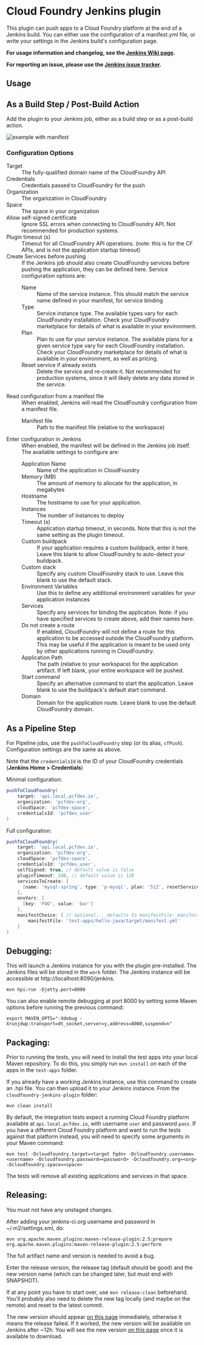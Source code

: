Cloud Foundry Jenkins plugin
============================

This plugin can push apps to a Cloud Foundry platform at the end of a Jenkins build. You can either use the 
configuration of a manifest.yml file, or write your settings in the Jenkins build's configuration page.

**For usage information and changelog, see the
[Jenkins Wiki page](https://wiki.jenkins-ci.org/display/JENKINS/Cloud+Foundry+Plugin).**

**For reporting an issue, please use the
[Jenkins issue tracker](https://issues.jenkins-ci.org/browse/JENKINS/component/19824/).**

Usage
-----

## As a Build Step / Post-Build Action
Add the plugin to your Jenkins job, either as a build step or as a post-build action.

![example with manifest](./doc-images/example-manifest.png)

### Configuration Options

<dl>
  <dt>Target</dt><dd>The fully-qualified domain name of the CloudFoundry API</dd>
  <dt>Credentials</dt><dd>Credentials passed to CloudFoundry for the push</dd>
  <dt>Organization</dt><dd>The organization in CloudFoundry</dd>
  <dt>Space</dt><dd>The space in your organization</dd>
  <dt>Allow self-signed certificate</dt><dd>Ignore SSL errors when connecting to
      CloudFoundry API. Not recommended for production systems.</dd>
  <dt>Plugin timeout (s)</dt><dd>Timeout for all CloudFoundry API operations.
      (note: this is for the CF APIs, and is not the application startup timeout)
  <dt>Create Services before pushing</dt><dd>If the Jenkins job should also
      create CloudFoundry services before pushing the application, they can be
      defined here. Service configuration options are:<dl>
        <dt>Name</dt><dd>Name of the service instance. This should match the
            service name defined in your manifest, for service binding</dd>
        <dt>Type</dt><dd>Service instance type. The available types vary for
            each CloudFoundry installation. Check your CloudFoundry marketplace
            for details of what is available in your environment.</dd>
        <dt>Plan</dt><dd>Plan to use for your service instance. The available
            plans for a given service type vary for each CloudFoundry
            installation. Check your CloudFoundry marketplace for details of
            what is available in your environment, as well as pricing.</dd>
        <dt>Reset service if already exists</dt><dd>Delete the service and
            re-create it. Not recommended for production systems, since it will
            likely delete any data stored in the service.</dd>
      </dl>
  </dd>
  <dt>Read configuration from a manifest file</dt><dd>When enabled, Jenkins will
      read the CloudFoundry configuration from a manifest file.<dl>
      <dt>Manifest file</dt><dd>Path to the manifest file (relative to the workspace)</dd>
  </dl></dd>
  <dt>Enter configuration in Jenkins</dt><dd>When enabled, the manifest will be
      defined in the Jenkins job itself. The available settings to configure
      are:<dl>
        <dt>Application Name</dt><dd>Name of the application in CloudFoundry</dd>
        <dt>Memory (MB)</dt><dd>The amount of memory to allocate for the
            application, in megabytes</dd>
        <dt>Hostname</dt><dd>The hostname to use for your application.</dd>
        <dt>Instances</dt><dd>The number of instances to deploy</dd>
        <dt>Timeout (s)</dt><dd>Application startup timeout, in seconds. Note
            that this is not the same setting as the plugin timeout.</dd>
        <dt>Custom buildpack</dt><dd>If your application requires a custom
            buildpack, enter it here. Leave this blank to allow CloudFoundry to
            auto-detect your buildpack.</dd>
        <dt>Custom stack</dt><dd>Specify any custom CloudFoundry stack to use.
            Leave this blank to use the default stack.</dd>
        <dt>Environment Variables</dt><dd>Use this to define any additional
            environment variables for your application instances</dd>
        <dt>Services</dt><dd>Specify any services for binding the application.
            Note: if you have specified services to create above, add their
            names here.</dd>
        <dt>Do not create a route</dt><dd>If enabled, CloudFoundry will not
            define a route for this application to be accessed outside the
            CloudFoundry platform. This may be useful if the application is
            meant to be used only by other applications running in
            CloudFoundry.</dd>
        <dt>Application Path</dt><dd>The path (relative to your workspace) for
            the application artifact. If left blank, your entire workspace will
            be pushed.</dd>
        <dt>Start command</dt><dd>Specify an alternative command to start the
            application. Leave blank to use the buildpack's default start
            command.</dd>
        <dt>Domain</dt><dd>Domain for the application route. Leave blank to
            use the default CloudFoundry domain.</dd>
      </dl>
  </dd>
</dl>

## As a Pipeline Step

For Pipeline jobs, use the `pushToCloudFoundry` step (or its alias, `cfPush`).
Configuration settings are the same as above.

Note that the `credentialsId` is the ID of your CloudFoundry credentials
(**Jenkins Home > Credentials**)

Minimal configuration:
```groovy
pushToCloudFoundry(
    target: 'api.local.pcfdev.io',
    organization: 'pcfdev-org',
    cloudSpace: 'pcfdev-space',
    credentialsId: 'pcfdev_user'
)
```

Full configuration:
```groovy
pushToCloudFoundry(
    target: 'api.local.pcfdev.io',
    organization: 'pcfdev-org',
    cloudSpace: 'pcfdev-space',
    credentialsId: 'pcfdev_user',
    selfSigned: true, // default value is false
    pluginTimeout: 240, // default value is 120
    servicesToCreate: [
      [name: 'mysql-spring', type: 'p-mysql', plan: '512', resetService: true]
    ],
    envVars: [
      [key: 'FOO', value: 'bar']
    ],
    manifestChoice: [ // optional... defaults to manifestFile: manifest.yml
        manifestFile: 'test-apps/hello-java/target/manifest.yml'
    ]
)
```

Debugging:
----------
This will launch a Jenkins instance for you with the plugin pre-installed. The Jenkins files will be stored in the
`work` folder.
The Jenkins instance will be accessible at http://localhost:8090/jenkins.

```
mvn hpi:run -Djetty.port=8090
```

You can also enable remote debugging at port 8000 by setting some Maven options before running the previous command:

```
export MAVEN_OPTS="-Xdebug -Xrunjdwp:transport=dt_socket,server=y,address=8000,suspend=n"
```

Packaging:
----------

Prior to running the tests, you will need to install the test apps into your local
Maven repository. To do this, you simply run `mvn install` on each of the apps
in the `test-apps` folder.

If you already have a working Jenkins instance, use this command to create an .hpi file. You can then upload it to your
Jenkins instance. From the `cloudfoundry-jenkins-plugin` folder:

```
mvn clean install
```

By default, the integration tests expect a running Cloud Foundry platform available at `api.local.pcfdev.io`, with
username `user` and password `pass`. If you have a different Cloud Foundry platform and want to run the tests
against that platform instead, you will need to specify some arguments in your Maven command:

```
mvn test -Dcloudfoundry.target=<target fqdn> -Dcloudfoundry.username=<username> -Dcloudfoundry.password=<password> -Dcloudfoundry.org=<org> -Dcloudfoundry.space=<space>
```

The tests will remove all existing applications and services in that space.

Releasing:
----------

You must not have any unstaged changes.

After adding your jenkins-ci.org username and password in ~/.m2/settings.xml, do:

```
mvn org.apache.maven.plugins:maven-release-plugin:2.5:prepare org.apache.maven.plugins:maven-release-plugin:2.5:perform
```

The full artifact name and version is needed to avoid a bug.

Enter the release version, the release tag (default should be good) and the new version name (which can be changed
later, but must end with SNAPSHOT).

If at any point you have to start over, use `mvn release:clean` beforehand. You'll probably also need to delete the new
tag locally (and maybe on the remote) and reset to the latest commit.

The new version should appear [on this page](http://repo.jenkins-ci.org/releases/org/jenkins-ci/plugins/cloudfoundry/)
immediately, otherwise it means the release failed. If it worked, the new version will be available on Jenkins after
~12h. You will see the new version [on this page](http://updates.jenkins-ci.org/update-center.json) once it is available
to download.
